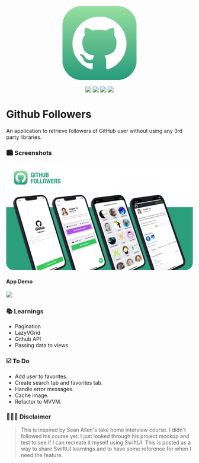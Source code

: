 
<p align="center"><img src="icon.png" width="200"></p>

<p align="center">
    <img src="https://img.shields.io/badge/iOS-15.0+-blue.svg" />
    <img src="https://img.shields.io/badge/Xcode-13.3+-brightgreen.svg" />
    <img src="https://img.shields.io/badge/Swift-5.5-orange.svg" />
    <img src="https://img.shields.io/badge/SwiftUI-3.0-red.svg" />
</p>

# Github Followers
An application to retrieve followers of GitHub user without using any 3rd party libraries.

### 🏙 Screenshots
<img src="screenshot.png" width="720"/>

#### App Demo

<img src="demo.gif" width="320"/>

### 📚 Learnings

- Pagination
- LazyVGrid
- Github API
- Passing data to views

### ☑️ To Do

- Add user to favorites.
- Create search tab and favorites tab.
- Handle error messages.
- Cache image.
- Refactor to MVVM.

### 👨🏻‍⚖️ Disclaimer

> This is inspired by Sean Allen's take home interview course. I didn't followed his course yet. I just looked through his project mockup and test to see if I can recreate it myself using SwiftUI. 
> This is posted as a way to share SwiftUI learnings and to have some reference for when I need the feature.


